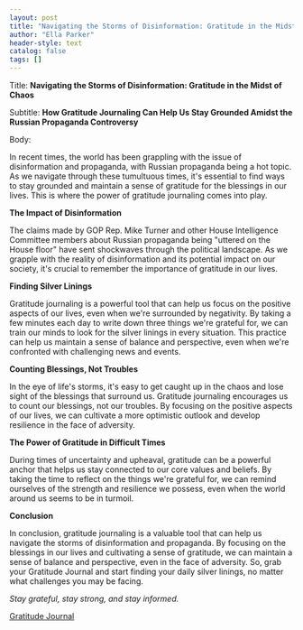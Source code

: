 ```yaml
---
layout: post
title: "Navigating the Storms of Disinformation: Gratitude in the Midst of Chaos"
author: "Ella Parker"
header-style: text
catalog: false
tags: []
---
```


Title: **Navigating the Storms of Disinformation: Gratitude in the Midst of Chaos**

Subtitle: **How Gratitude Journaling Can Help Us Stay Grounded Amidst the Russian Propaganda Controversy**

Body:

In recent times, the world has been grappling with the issue of disinformation and propaganda, with Russian propaganda being a hot topic. As we navigate through these tumultuous times, it's essential to find ways to stay grounded and maintain a sense of gratitude for the blessings in our lives. This is where the power of gratitude journaling comes into play.

**The Impact of Disinformation**

The claims made by GOP Rep. Mike Turner and other House Intelligence Committee members about Russian propaganda being "uttered on the House floor" have sent shockwaves through the political landscape. As we grapple with the reality of disinformation and its potential impact on our society, it's crucial to remember the importance of gratitude in our lives.

**Finding Silver Linings**

Gratitude journaling is a powerful tool that can help us focus on the positive aspects of our lives, even when we're surrounded by negativity. By taking a few minutes each day to write down three things we're grateful for, we can train our minds to look for the silver linings in every situation. This practice can help us maintain a sense of balance and perspective, even when we're confronted with challenging news and events.

**Counting Blessings, Not Troubles**

In the eye of life's storms, it's easy to get caught up in the chaos and lose sight of the blessings that surround us. Gratitude journaling encourages us to count our blessings, not our troubles. By focusing on the positive aspects of our lives, we can cultivate a more optimistic outlook and develop resilience in the face of adversity.

**The Power of Gratitude in Difficult Times**

During times of uncertainty and upheaval, gratitude can be a powerful anchor that helps us stay connected to our core values and beliefs. By taking the time to reflect on the things we're grateful for, we can remind ourselves of the strength and resilience we possess, even when the world around us seems to be in turmoil.

**Conclusion**

In conclusion, gratitude journaling is a valuable tool that can help us navigate the storms of disinformation and propaganda. By focusing on the blessings in our lives and cultivating a sense of gratitude, we can maintain a sense of balance and perspective, even in the face of adversity. So, grab your Gratitude Journal and start finding your daily silver linings, no matter what challenges you may be facing.

*Stay grateful, stay strong, and stay informed.*

[Gratitude Journal](https://www.example.com)